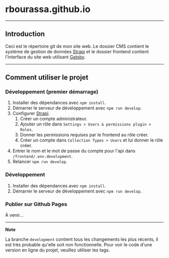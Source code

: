 # rbourassa.github.io

***

## Introduction
Ceci est le répertoire git de mon site web.
Le dossier CMS contient le système de gestion de données [Strapi](https://strapi.io/) et le dossier frontend contient l'interface du site web utilisant [Gatsby](https://www.gatsbyjs.com/).

***

## Comment utiliser le projet
### Développement (premier démarrage)
1. Installer des dépendances avec `npm install`.
2. Démarrer le serveur de développement avec `npm run develop`.
3. Configurer [Strapi](http://localhost:1337/admin).
   1. Créer un compte administrateur.
   2. Ajouter un rôle dans `Settings > Users & permissions plugin > Roles`.
   3. Donner les permissions requises par le frontend au rôle créer.
   4. Créer un compte dans `Collection Types > Users` et lui donner le rôle créer.
4. Entrer le nom et le mot de passe du compte pour l'api dans `/frontend/.env.development`.
5. Relancer `npm run develop`.

### Développement
1. Installer des dépendances avec `npm install`.
2. Démarrer le serveur de développement avec `npm run develop`.


### Publier sur Github Pages
À venir...

***

**Note**

La branche `development` contient tous les changements les plus récents, il est très probable qu'elle soit non fonctionnelle. Pour voir le code d'une version en ligne du projet, veuillez utiliser les tags.
